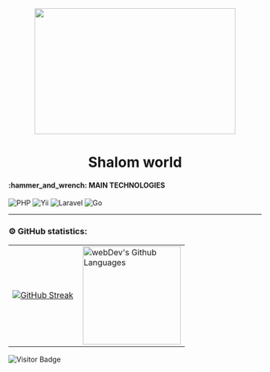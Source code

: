 <div id="header" align="center">
  <img src="https://media3.giphy.com/media/v1.Y2lkPTc5MGI3NjExY3NlcHlxcHY4Z3VoNWkyMG56cGlrZ2J0YmdleWo0djJnY3drbWgyMCZlcD12MV9naWZzX3NlYXJjaCZjdD1n/L3bj6t3opdeNddYCyl/200.webp" width="400" height="250"/>
  <h1 align="center">Shalom world</h1>
</div>

<h4>:hammer_and_wrench: MAIN TECHNOLOGIES</h4>

<div>
  <a>
    <img src="https://img.shields.io/badge/php-%23777BB4.svg?style=for-the-badge&logo=PHP&logoColor=black" alt="PHP"/>
  </a>
  <a>
    <img src="https://img.shields.io/badge/yii2-white.svg?style=for-the-badge&logo=Yii2&logoColor=purple" alt="Yii"/>
  </a>
  <a>
    <img src="https://img.shields.io/badge/laravel-white.svg?style=for-the-badge&logo=Laravel&logoColor=orange" alt="Laravel"/>
  </a>
  <a>
    <img src="https://img.shields.io/badge/go-blue.svg?style=for-the-badge" alt="Go"/>
  </a>
</div>

---

### ⚙️ GitHub statistics:

<table>
  <tr>
    <td>
      <a href="https://git.io/streak-stats"><img src="https://github-readme-streak-stats.herokuapp.com?user=chokoladis&theme=transparent&border_radius=4&date_format=j%20M%5B%20Y%5D" alt="GitHub Streak" /></a>
    </td>
    <td>
      <img height="195px" align="right" alt="webDev's Github Languages" src="https://github-readme-stats-sigma-five.vercel.app/api/top-langs/?username=chokoladis&layout=compact&theme=vision-friendly-dark" />
    </td>
  </tr>
</table>

![Visitor Badge](https://visitor-badge.laobi.icu/badge?page_id=chokoladis)
<!--
**chokoladis/chokoladis** is a ✨ _special_ ✨ repository because its `README.md` (this file) appears on your GitHub profile.

Here are some ideas to get you started:

- 🔭 I’m currently working on ...
- 🌱 I’m currently learning ...
- 👯 I’m looking to collaborate on ...
- 🤔 I’m looking for help with ...
- 💬 Ask me about ...
- 📫 How to reach me: ...
- 😄 Pronouns: ...
- ⚡ Fun fact: ...
-->
